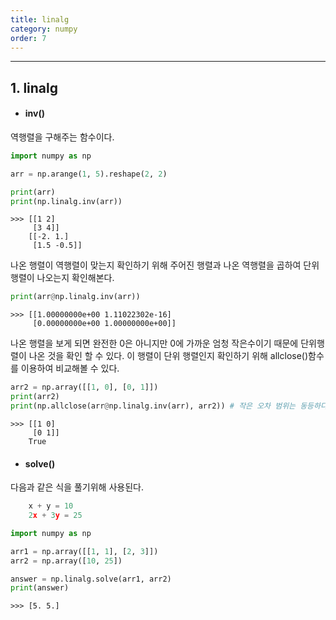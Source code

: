 ```yaml
---
title: linalg
category: numpy
order: 7
---
```


---
## 1. linalg

* #### inv()
역행렬을 구해주는 함수이다.

```python
import numpy as np

arr = np.arange(1, 5).reshape(2, 2)

print(arr)
print(np.linalg.inv(arr))
```

    >>> [[1 2]
         [3 4]]
        [[-2. 1.]
         [1.5 -0.5]]

나온 행렬이 역행렬이 맞는지 확인하기 위해 주어진 행렬과 나온 역행렬을 곱하여 단위행렬이 나오는지 확인해본다.

```python
print(arr@np.linalg.inv(arr))
```

    >>> [[1.00000000e+00 1.11022302e-16]
         [0.00000000e+00 1.00000000e+00]]

나온 행렬을 보게 되면 완전한 0은 아니지만 0에 가까운 엄청 작은수이기 때문에 단위행렬이 나온 것을 확인 할 수 있다. 이 행렬이 단위 행렬인지 확인하기 위해 allclose()함수를 이용하여 비교해볼 수 있다.

```python
arr2 = np.array([[1, 0], [0, 1]])
print(arr2)
print(np.allclose(arr@np.linalg.inv(arr), arr2)) # 작은 오차 범위는 동등하다고 판단.
```

    >>> [[1 0]
         [0 1]]
        True

* #### solve()

다음과 같은 식을 풀기위해 사용된다.

```python
    x + y = 10
    2x + 3y = 25
```

```python
import numpy as np

arr1 = np.array([[1, 1], [2, 3]])
arr2 = np.array([10, 25])

answer = np.linalg.solve(arr1, arr2)
print(answer)
```

    >>> [5. 5.]
